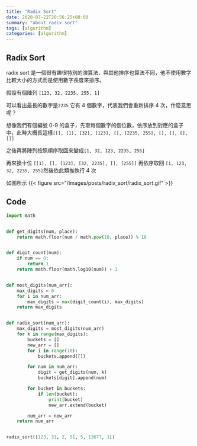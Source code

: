 ```yaml
---
title: "Radix Sort"
date: 2020-07-22T20:56:25+08:00
summary: "about radix sort"
tags: [algorithm]
categories: [algorithm]
---
```


## Radix Sort

radix sort 是一個很有趣很特別的演算法，與其他排序也算法不同，他不使用數字比較大小的方式而是使用數字長度來排序。

假設有個陣列 `[123, 32, 2235, 255, 1]`

可以看出最長的數字是`2235` 它有 4 個數字，代表我們會重新排序 4 次，什麼意思呢？

想像我們有個編號 0-9 的盒子，先取每個數字的個位數，依序放到對應的盒子中，此時大概長這樣`[[], [1], [32], [123], [], [2235, 255], [], [], [], []]`

之後再將陣列按照順序取回來變成`[1, 32, 123, 2235, 255]`

再來換十位 `[[1], [], [123], [32, 2235], [], [255]]` 再依序取回 `[1, 123, 32, 2235, 255]`然後依此類推執行 4 次

如圖所示
{{< figure src="/images/posts/radix_sort/radix_sort.gif" >}}

## Code

```python
import math


def get_digits(num, place):
    return math.floor(num / math.pow(10, place)) % 10


def digit_count(num):
    if num == 0:
        return 1
    return math.floor(math.log10(num)) + 1


def most_digits(num_arr):
    max_digits = 0
    for i in num_arr:
        max_digits = max(digit_count(i), max_digits)
    return max_digits


def radix_sort(num_arr):
    max_digits = most_digits(num_arr)
    for k in range(max_digits):
        buckets = []
        new_arr = []
        for i in range(10):
            buckets.append([])

        for num in num_arr:
            digit = get_digits(num, k)
            buckets[digit].append(num)

        for bucket in buckets:
            if len(bucket):
                print(bucket)
                new_arr.extend(bucket)

        num_arr = new_arr
    return num_arr


radix_sort([123, 31, 2, 51, 5, 13677, 1])

```
